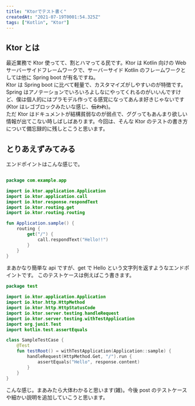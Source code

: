 ```yaml
---
title: "Ktorでテスト書く"
createdAt: "2021-07-19T0001:54.325Z"
tags: ["Kotlin", "Ktor"]
---
```


## Ktor とは

最近業務で Ktor 使ってて、割とハマってる民です。Ktor は Kotlin 向けの Web サーバーサイドフレームワークで、サーバーサイド Kotlin のフレームワークとしては他に Spring boot が有名ですね。  
Ktor は Spring boot に比べて軽量で、カスタマイズがしやすいのが特徴です。Spring はアノテーションでいろいろよしなにやってくれるのがいいんですけど、僕は個人的にはプラモデル作ってる感覚になってあんま好きじゃないです(Ktor はレゴブロックみたいな感じ、~~伝われ~~)。  
ただ Ktor はドキュメントが結構貧弱なのが弱点で、ググってもあんまり欲しい情報が出てこない時しばしばあります。今回は、そんな Ktor のテストの書き方について備忘録的に残しとこうと思います。

## とりあえずみてみる

エンドポイントはこんな感じで。

```kotlin

package com.example.app

import io.ktor.application.Application
import io.ktor.application.call
import io.ktor.response.respondText
import io.ktor.routing.get
import io.ktor.routing.routing

fun Application.sample() {
    routing {
        get("/") {
            call.respondText("Hello!!")
        }
    }
}
```

まあかなり簡単な api ですが、get で Hello という文字列を返すようなエンドポイントです。
このテストケースは例えばこう書きます。

```kotlin
package test

import io.ktor.application.Application
import io.ktor.http.HttpMethod
import io.ktor.http.HttpStatusCode
import io.ktor.server.testing.handleRequest
import io.ktor.server.testing.withTestApplication
import org.junit.Test
import kotlin.test.assertEquals

class SampleTestCase {
    @Test
    fun testRoot() = withTestApplication(Application::sample) {
        handleRequest(HttpMethod.Get, "/").run {
            assertEquals("Hello", response.content)
        }
    }
}
```

こんな感じ。まあみたら大体わかると思います(雑)。今後 post のテストケースや細かい説明を追加していこうと思います。
